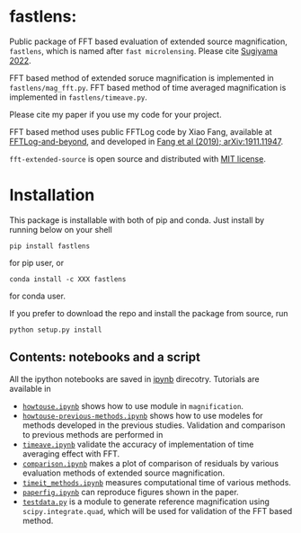# fastlens:
Public package of FFT based evaluation of extended source magnification, `fastlens`, which is named after `fast microlensing`.
Please cite [Sugiyama 2022](https://arxiv.org/abs/2203.06637).

FFT based method of extended soruce magnification is implemented in `fastlens/mag_fft.py`. 
FFT based method of time averaged magnification is implemented in `fastlens/timeave.py`.

Please cite my paper if you use my code for your project. 

FFT based method uses public FFTLog code by Xiao Fang, available at [FFTLog-and-beyond](https://github.com/xfangcosmo/FFTLog-and-beyond), and developed in [Fang et al (2019); arXiv:1911.11947](https://arxiv.org/abs/1911.11947).

`fft-extended-source` is open source and distributed with [MIT license](https://opensource.org/licenses/mit).

# Installation
This package is installable with both of pip and conda. Just install by running below on your shell 
```
pip install fastlens
```
for pip user, or
```
conda install -c XXX fastlens
```
for conda user.

If you prefer to download the repo and install the package from source, run
```
python setup.py install
```

## Contents: notebooks and a script
All the ipython notebooks are saved in [ipynb](ipynb) direcotry. Tutorials are available in
- [`howtouse.ipynb`](ipynb/howtouse.ipynb) shows how to use module in `magnification`.
- [`howtouse-previous-methods.ipynb`](ipynb/howtouse-previous-methods.ipynb) shows how to use modeles for methods developed in the previous studies.
Validation and comparison to previous methods are performed in
- [`timeave.ipynb`](ipynb/timeave.ipynb) validate the accuracy of implementation of time averaging effect with FFT.
- [`comparison.ipynb`](ipynb/comparison.ipynb) makes a plot of comparison of residuals by various evaluation methods of extended source magnification.
- [`timeit_methods.ipynb`](ipynb/timeit_methos.ipynb) measures computational time of various methods.
- [`paperfig.ipynb`](ipynb/paperfig.ipynb) can reproduce figures shown in the paper.
- [`testdata.py`](ipynb/testdata.py) is a module to generate reference magnification using `scipy.integrate.quad`, which will be used for validation of the FFT based method.

